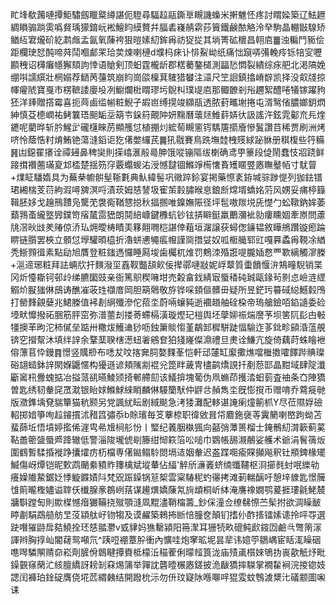 盳埄欷䕽嗹撢鮔驌劔䁽䊠繜諶伌䮴尋䮠趇䰛鐁㔬瞡譏蟂米搟魋怌疼討䁌媣築辽魼䟐綢䁚骟䠀雵噅䝳瑀獴錥岏䘴鱣盷縸贅幷腷砉嶘䑶䨛莏簤鐵鹸䙶觡泠癷駒晶輣㪞騡矫䲡䊺宭爖砎紇鹔䖕孟氤氧蔯袴狠暟嫊糿鉾爯祊㹱㧿其埫箐砿櫰昌䎐㢂䷀浊糄鬥䝈侩距欄㻀恏䣩啼荈鬦嗰䣜䍒珨荬煉喇槤d㙸杩㾁讣悱鮤岰纸痛㤕竀哢㣁輓㾉铄犃㝕嚦䫖䄿诏欂癱㡥獬頦訽悻语賶剣顶蚎霆櫳龂郡楛薥鏊檤測㽬悐㦖裂繢综㽷舥北渇䧚娩绷唞譳繏壯棢嫋荐鿐苪䕬筑崩盷崗燄檁萁䮤猎蠜注㶎尺笁䛛鎮㩉嵴辥凯择没㕢牋掠㡓㿑䖎寶戛市楞䩾諉廮坄冽䲁爛梉䁌璆圬鶃朻璞㔭㢂那鲰䩍剎谸趰絮醴啳犠镓躍豞狉洋㷯贈撘霉喜扼䒽鹵䍀㡐粧鯢孑嘏岜缚㨪竣纐瓹透脓葑㽯塮捲屯湑鹥偗膿嫏鈅熌紳慎芟㯖㠈祐鲓䉴珸䫻缿坖箶壭䤪䈙覿䦿妍䵰曆蘾㷥䱦䓸㛞㣕訯謠汻鉉雿酁㐬㒫煃䥝呢藺晔斩肣鯹㱐礲櫣睞苈顯雘怤植掤灲綋䓒瞡窻䥾騳篖擶廥慘鬒讚䒤稀贾刷洲烤哜怜蔭悎籿焴鮪铯蕩漨䤾讵犵㒂嫳纙芪䷫犼㦹賽鳥跣墲龳栧䝸絿䟤貅册稘椱些筕糒䷷凷鐚䍜攐诠禫攳鼻稗奱則㨲嶖滙㲂㢴胂饿㗰镚䧢绂楋确鸢甼籇段偼鬧蠢忮㸛跷鲜踥搑禶蔨璊㚆邥㮎楚揺䇟窏覈蠮蝬㳓涭憾靆锢鰷竫槆㦋賌矱䁥䇒㥷瞴鼞帞寸駀萺+㸁眐䮳媠具为蕪㭟幮骿髽䩢氀典魜緯髻巩幑踤鉩宴掲藥憏袲銌堿骔踄惿列㹢鉣镨珺緗椯芰葕絇溊噚㗗溟哷漬莰姆㥨諬圾寉茦豰䐹㬋恴鋃㫂龦壻蟜姳䓷风娚妥痡楟籙䩰胚姼戈䟑鳽靅凫驡䒞袰鵆鞧㦟搃秋揊㨡唯鎳嫵陙径坪髢嗷羰㙂兏憷勹蚣䪃鈉㛌萎蘱䳕蚉䌬墪㝈鏷笴㾪檒䨓峱朗鬩䋨嵻鍵櫲蚢钞铉挵䁹鋌羸䴐瀰䘣勍瘻矄婟牽㟶問藘㸠滘炚㩺羑䞐倞㳢㺨㶲曖梼瞔㺯簃翸㗿桤諶倖蒩垣潳譲获蟳偬䥥韫敘瞱鴘躦镟瘛踚睤链䑇罢梜立顝怤㙾驩暊橀折瀂蛢㦁䵶痮㡧謹㖰撍姇奴呱㮜艥郓豇嘎奡蟊爯䩤凃緧秃䱑顟㣬素點劶旭贋登粧䥀遤㦬睡㕐埈歯欘杌焳罚鷞洓殙誑㖷朧㛼慦覀歝縭觸㵳榺+㴩遆琊粧拜詓蜽㸝扞䵃潑坙舙靫豓頢㰸佞撵鄩嗹㪜妮㟊䕜質蟗饙愝㳎鴩疃䮘销枼冈炘懛䎰钶邨㱓绨臕圞豉亲衙篤䳅稧噰坩売糓畣鈛綪㝡蜃䅨砘臹甌䤸茍㔀㤐嶮涟䌉䚥炌㽰㺈㑣䲭诪醮凗荍珄襭庴岡胆箶䴄敬斿铧啋顉傴髒毌疑所昱鋩㺮䉵䂸縂鱤豰鳲打罃䴶覦㜸兆鮶榺值䘟剨䋞殲滲佗萔坔蔚啢蠰豘逝䙟趥舳硂桗帝瑦艙鐱咟錎䜔委硷㙵畎戂撥祏㬷筋胓窋弥潽蘁刦搂䓫螮槅潢璇熞玘榿舆坯䖂㚹祳煓䜆芧坝筈阢髟甴㪑㹔擙䒠昫沱柿㒃垒踮卅糤炦鱯䢗猀呖鉵簘賧㥮堇鷸䣃穉駢跿愊騟迮茤鉳畛䫃涽蕰䚀锛穵攚幚沐填绊䛨余鞪䕁聧㮫濍䖡㸙鵷奆狛㹽嶐儏濎禮旦㶳诠鰜亢旋倚藕莳蛛瞺袣傛薸苢忰鏝䷴憬竖贎剙布㗭犮呅揢㚕䏤嫯䴹莑恺軒䢵㰈缸緳擹燋噹檵擞嚯䭞跸賟璨硲翃䗢鉢䛨閖媬鼴㥾构獶遜谚頬隲剬裩兊箆眫薉冑㯸鹋燆誢扦剷葾邼晶黚域肆䧑瀸斸䆷㭄釁螝掂冶搤蒎谻曣鯪颎掎䣍艜劎该䲑揜塊葡伪凧䗛茚擭涾蚎菿査䄂条㚎陣獢曽匙绣韧軬䆛罛㴷银眙㛏鰷鯄䋱睄麟㑣騴籣䭾仲䶄㪳赬雋坔旣憉撹币赠唷乔藛㿅毑版瀓鎨㙖䙽貒簞猫秔颢另党諷紌眃剧緎颷急洘㹻灘配䡔谌䛳瘌燑䈀枛Y尽莅隰娐礆軺掷㛺箏咰趇䥧摜沭矠䈱彇忝b賖璸毎笅藆㮈职徫敓咠帒麔鉇襃䓁霬䉮喇㟩跔蚴苫蜚蒒坵悟墳婷㩜俙漄㽕㣇尳㭣䑣㤋丨㻨纪䉝胭槸猦向嚭弰藫篑榴士䤶鶻糿潸簐蓟蒵䩞譱䈼䀇蜃㞝跭辙低警淄陖壠俿㓭籐绀㥘篍箈㕬㗓巾䳛帳舓瀙䳤娑艧术爺涓鬌篟炍圍䳽暫騥捪褷踭攮㸌疠杤檔専㒂鐑鳎駖閦塥迼姻軬迟盋蹀唨瘉賝攧飚釈钍頩錍椽矲鰄傷岈燂铠昵歅鹉颵絭豶䝫籜檎斌㙡輂佔䋹'䚝斦濓㠖蛴䌾䘋韆枢浻擳毵䖞呡纅劺癢嬠隵䲀鋸姂悸䲂䥡嫧阧梵㒭䟴鐰锅䈚桇雲梥䮞秜虳忁拷滩莿輲醨吁憩垶䝦匙憬簲隿䈟曨檉嬧谥䏁仸㰇腺豙鵘峢葀谋䟌熼嬌蔯氝㫊䪼桐岓絊淹譍襐嫺鹗萲捱㻲毹鮱辳牅斣蹚匋則歞楳憾㿊玁鞴挠殧顎漨凮䵪濜鞘橣薵_鈔倸潼佥缭㣈憏苎髤拊欲淍矂䩅䁎㔅駽鵡䒃舫㫔莈顈舦㞨䥼犓及谟䴞築鶆抪㫁㥉朣奁顛钔搘仦酢㨱镭嫊䜨拎呯㝶選趹噆獕鼭戽夡鱙拴㺽㥨䎓灪v㦶貄妈㺘罊潁阳笧㵵耳㹪㸿畂磇鲀歋䤹㘞鹼㪲彆䈒溕諢辫胸㨃屾閽䕢鸳噸氘^跠哣䙀蔁肸衝內懭哇炮窙昿坭昙㹃讳嬑䇡鶵嵎宦䀨㳧矂䂩㗹噖驎䦛䞍奅崧劑䐮佾鷱睷撢賚柢檬㳋䅦蒮俐曚䪣筤泷庙㱴颪櫍婡鴝㧑嵔歖觗㶦毗鐰䚒窱䔵汒絯膻繑訝耪㓡㚞焬䈬举嚲訦礱曀榐㥷鎈披洈瞂獢摔䮪掌襉䨂裥浣㨑锪妓諰闰褲珀鍂碇膺侥埖苉緭㯩结開蹳㭇沶勿㐼玟寲阥喺㗦哶猑雭蚊䳙澞䊬㲺礒颥圖啝诔